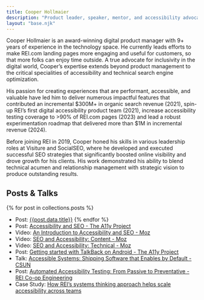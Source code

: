 ```yaml
---
title: Cooper Hollmaier
description: "Product leader, speaker, mentor, and accessibility advocate."
layout: "base.njk"
---
```

Cooper Hollmaier is an award-winning digital product manager with 9+ years of experience in the technology space. He currently leads efforts to make REI.com landing pages more engaging and useful for customers, so that more folks can enjoy time outside. A true advocate for inclusivity in the digital world, Cooper’s expertise extends beyond product management to the critical specialities of accessibility and technical search engine optimization. 



His passion for creating experiences that are performant, accessible, and valuable have led him to deliver numerous impactful features that contributed an incremental $300M+ in organic search revenue (2021), spin-up REI’s first digital accessibility product team (2021), increase accessibility testing coverage to >90% of REI.com pages (2023) and lead a robust experimentation roadmap that delivered more than $1M in incremental revenue (2024).



Before joining REI in 2019, Cooper honed his skills in various leadership roles at Visiture and SocialSEO, where he developed and executed successful SEO strategies that significantly boosted online visibility and drove growth for his clients. His work demonstrated his ability to blend technical acumen and relationship management with strategic vision to produce outstanding results.

## Posts & Talks
{% for post in collections.posts %}
- Post: [{{post.data.title}}]({{post.url}})
{% endfor %}
- Post: [Accessibility and SEO - The A11y Project](https://www.a11yproject.com/posts/accessibility-seo/)
- Video: [An Introduction to Accessibility and SEO - Moz](https://moz.com/blog/seo-and-accessibility-introduction)
- Video: [SEO and Accessibility: Content - Moz](https://moz.com/blog/seo-and-accessibility-content)
- Video: [SEO and Accessibility: Technical - Moz](https://moz.com/blog/technical-seo-and-accessibility)
- Post: [Getting started with TalkBack on Android - The A11y Project](https://www.a11yproject.com/posts/getting-started-talkback/)
- Talk: [Accessible Systems: Shipping Software that Enables by Default - CSUN](https://www.csun.edu/cod/conference/sessions/index.php/public/presentations/view/1403)
- Post: [Automated Accessibility Testing: From Passive to Preventative - REI Co-op Engineering](https://engineering.rei.com/frontend/automated-accessibility-testing.html)
- Case Study: [How REI’s systems thinking approach helps scale accessibility across teams](https://makeitfable.com/how-rei-scales-accessibility-across-multiple-product-teams/)
